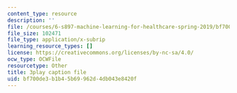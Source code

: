 ```yaml
---
content_type: resource
description: ''
file: /courses/6-s897-machine-learning-for-healthcare-spring-2019/bf700de3b1b45b69962d4db043e8420f_PKCMH5KOcxQ.vtt
file_size: 102471
file_type: application/x-subrip
learning_resource_types: []
license: https://creativecommons.org/licenses/by-nc-sa/4.0/
ocw_type: OCWFile
resourcetype: Other
title: 3play caption file
uid: bf700de3-b1b4-5b69-962d-4db043e8420f
---
```

